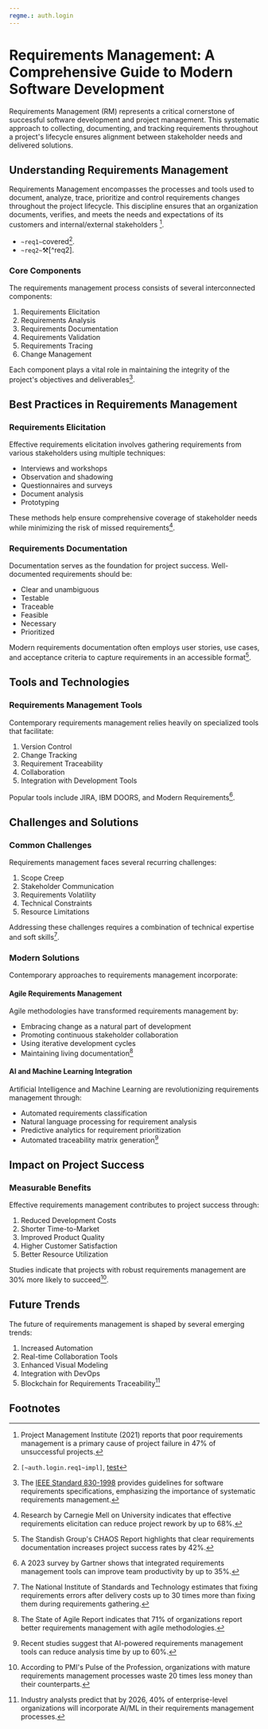 ```yaml
---
regme.: auth.login 
---
```

# Requirements Management: A Comprehensive Guide to Modern Software Development

Requirements Management (RM) represents a critical cornerstone of successful software development and project management. This systematic approach to collecting, documenting, and tracking requirements throughout a project's lifecycle ensures alignment between stakeholder needs and delivered solutions.

## Understanding Requirements Management

Requirements Management encompasses the processes and tools used to document, analyze, trace, prioritize and control requirements changes throughout the project lifecycle. This discipline ensures that an organization documents, verifies, and meets the needs and expectations of its customers and internal/external stakeholders [^1].

- `~req1~`covered[^~req1~].
- `~req2~`⚒️[^req2].

### Core Components

The requirements management process consists of several interconnected components:

1. Requirements Elicitation
2. Requirements Analysis
3. Requirements Documentation
4. Requirements Validation
5. Requirements Tracing
6. Change Management

Each component plays a vital role in maintaining the integrity of the project's objectives and deliverables[^2].

## Best Practices in Requirements Management

### Requirements Elicitation

Effective requirements elicitation involves gathering requirements from various stakeholders using multiple techniques:

- Interviews and workshops
- Observation and shadowing
- Questionnaires and surveys
- Document analysis
- Prototyping

These methods help ensure comprehensive coverage of stakeholder needs while minimizing the risk of missed requirements[^3].

### Requirements Documentation

Documentation serves as the foundation for project success. Well-documented requirements should be:

- Clear and unambiguous
- Testable
- Traceable
- Feasible
- Necessary
- Prioritized

Modern requirements documentation often employs user stories, use cases, and acceptance criteria to capture requirements in an accessible format[^4].

## Tools and Technologies

### Requirements Management Tools

Contemporary requirements management relies heavily on specialized tools that facilitate:

1. Version Control
2. Change Tracking
3. Requirement Traceability
4. Collaboration
5. Integration with Development Tools

Popular tools include JIRA, IBM DOORS, and Modern Requirements[^5].

## Challenges and Solutions

### Common Challenges

Requirements management faces several recurring challenges:

1. Scope Creep
2. Stakeholder Communication
3. Requirements Volatility
4. Technical Constraints
5. Resource Limitations

Addressing these challenges requires a combination of technical expertise and soft skills[^6].

### Modern Solutions

Contemporary approaches to requirements management incorporate:

#### Agile Requirements Management

Agile methodologies have transformed requirements management by:

- Embracing change as a natural part of development
- Promoting continuous stakeholder collaboration
- Using iterative development cycles
- Maintaining living documentation[^7]

#### AI and Machine Learning Integration

Artificial Intelligence and Machine Learning are revolutionizing requirements management through:

- Automated requirements classification
- Natural language processing for requirement analysis
- Predictive analytics for requirement prioritization
- Automated traceability matrix generation[^8]

## Impact on Project Success

### Measurable Benefits

Effective requirements management contributes to project success through:

1. Reduced Development Costs
2. Shorter Time-to-Market
3. Improved Product Quality
4. Higher Customer Satisfaction
5. Better Resource Utilization

Studies indicate that projects with robust requirements management are 30% more likely to succeed[^9].

## Future Trends

The future of requirements management is shaped by several emerging trends:

1. Increased Automation
2. Real-time Collaboration Tools
3. Enhanced Visual Modeling
4. Integration with DevOps
5. Blockchain for Requirements Traceability[^10]

## Footnotes

[^1]: Project Management Institute (2021) reports that poor requirements management is a primary cause of project failure in 47% of unsuccessful projects.

[^2]: The [IEEE Standard 830-1998](https://standards.ieee.org/ieee/830/1222/) provides guidelines for software requirements specifications, emphasizing the importance of systematic requirements management.

[^3]: Research by Carnegie Mell
on University indicates that effective requirements elicitation can reduce project rework by up to 68%.

[^4]: The Standish Group's CHAOS Report highlights that clear requirements documentation increases project success rates by 42%.

[^5]: A 2023 survey by Gartner shows that integrated requirements management tools can improve team productivity by up to 35%.

[^6]: The National Institute of Standards and Technology estimates that fixing requirements errors after delivery costs up to 30 times more than fixing them during requirements gathering.

[^7]: The State of Agile Report indicates that 71% of organizations report better requirements management with agile methodologies.

[^8]: Recent studies suggest that AI-powered requirements management tools can reduce analysis time by up to 60%.

[^9]: According to PMI's Pulse of the Profession, organizations with mature requirements management processes waste 20 times less money than their counterparts.

[^10]: Industry analysts predict that by 2026, 40% of enterprise-level organizations will incorporate AI/ML in their requirements management processes.

[^~req1~]: `[~auth.login.req1~impl]`, [test](http://www.rbc.ru)
